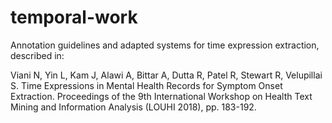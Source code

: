 # temporal-work

Annotation guidelines and adapted systems for time expression extraction, described in:

Viani N, Yin L, Kam J, Alawi A, Bittar A, Dutta R, Patel R, Stewart R, Velupillai S. Time Expressions in Mental Health Records for Symptom Onset Extraction.
Proceedings of the 9th International Workshop on Health Text Mining and Information Analysis (LOUHI 2018), pp. 183-192.
